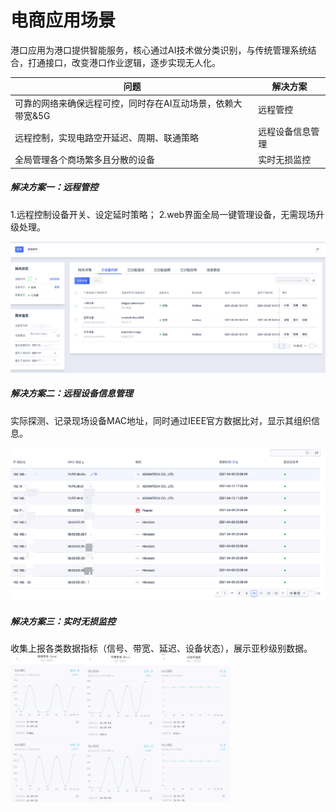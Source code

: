# 电商应用场景

港口应用为港口提供智能服务，核心通过AI技术做分类识别，与传统管理系统结合，打通接口，改变港口作业逻辑，逐步实现无人化。

| 问题                                                        | 解决方案         |
| ----------------------------------------------------------- | ---------------- |
| 可靠的网络来确保远程可控，同时存在AI互动场景，依赖大带宽&5G | 远程管控         |
| 远程控制，实现电路空开延迟、周期、联通策略                  | 远程设备信息管理 |
| 全局管理各个商场繁多且分散的设备                            | 实时无损监控     |



##### 解决方案一：远程管控

1.远程控制设备开关、设定延时策略；
2.web界面全局一键管理设备，无需现场升级处理。

![](../images/commerce3.png)

##### 解决方案二：远程设备信息管理

实际探测、记录现场设备MAC地址，同时通过IEEE官方数据比对，显示其组织信息。

![commerce4](../images/commerce4.png)

##### 解决方案三：实时无损监控

收集上报各类数据指标（信号、带宽、延迟、设备状态），展示亚秒级别数据。<img src="../images/e-commerceSend.png" style="zoom:23%;" /><img src="../images/ecommerceRecv.png" alt="ecommerceRecv" style="zoom:23%;" /><img src="../images/ecommercesSignal.png" alt="ecommercesSignal" style="zoom:23%;" />

